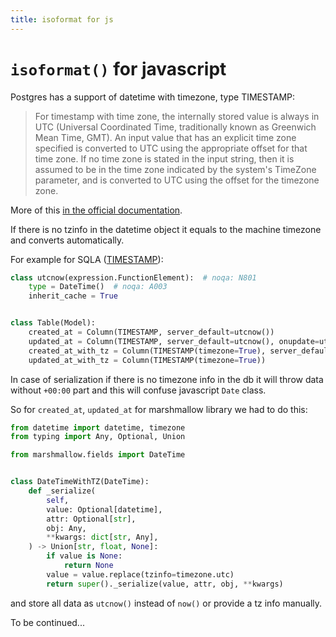 ```yaml
---
title: isoformat for js
---
```


# `isoformat()` for javascript

Postgres has a support of datetime with timezone, type TIMESTAMP:

> For timestamp with time zone, the internally stored value is always in UTC (Universal Coordinated Time, traditionally known as Greenwich Mean Time, GMT). An input value that has an explicit time zone specified is converted to UTC using the appropriate offset for that time zone. If no time zone is stated in the input string, then it is assumed to be in the time zone indicated by the system's TimeZone parameter, and is converted to UTC using the offset for the timezone zone.

More of this [in the official documentation](https://www.postgresql.org/docs/current/datatype-datetime.html).

If there is no tzinfo in the datetime object it equals to the machine timezone and converts automatically.

For example for SQLA ([TIMESTAMP](https://docs.sqlalchemy.org/en/20/core/type_basics.html#sqlalchemy.types.TIMESTAMP)):

```python
class utcnow(expression.FunctionElement):  # noqa: N801
    type = DateTime()  # noqa: A003
    inherit_cache = True


class Table(Model):
    created_at = Column(TIMESTAMP, server_default=utcnow())
    updated_at = Column(TIMESTAMP, server_default=utcnow(), onupdate=utcnow())
    created_at_with_tz = Column(TIMESTAMP(timezone=True), server_default=utcnow())
    updated_at_with_tz = Column(TIMESTAMP(timezone=True))
```

In case of serialization if there is no timezone info in the db it will throw
data without `+00:00` part and this will confuse javascript `Date` class.

So for `created_at`, `updated_at` for marshmallow library we had to do this:

```python
from datetime import datetime, timezone
from typing import Any, Optional, Union

from marshmallow.fields import DateTime


class DateTimeWithTZ(DateTime):
    def _serialize(
        self,
        value: Optional[datetime],
        attr: Optional[str],
        obj: Any,
        **kwargs: dict[str, Any],
    ) -> Union[str, float, None]:
        if value is None:
            return None
        value = value.replace(tzinfo=timezone.utc)
        return super()._serialize(value, attr, obj, **kwargs)
```

and store all data as `utcnow()` instead of `now()` or provide a tz info manually.

To be continued...
